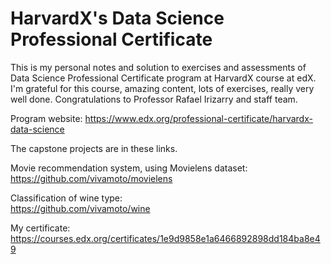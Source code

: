 # HarvardX's Data Science Professional Certificate

This is my personal notes and solution to exercises and assessments of Data Science Professional Certificate program at HarvardX course at edX. I'm grateful for this course, amazing content, lots of exercises, really very well done. Congratulations to Professor Rafael Irizarry and staff team.

Program website: https://www.edx.org/professional-certificate/harvardx-data-science

The capstone projects are in these links.  

Movie recommendation system, using Movielens dataset:  
https://github.com/vivamoto/movielens

Classification of wine type:  
https://github.com/vivamoto/wine

My certificate:  
https://courses.edx.org/certificates/1e9d9858e1a6466892898dd184ba8e49
